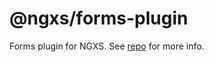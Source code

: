 # @ngxs/forms-plugin

Forms plugin for NGXS. See [repo](https://github.com/ngxs/store) for more info.
